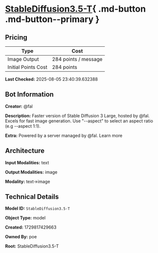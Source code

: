 # [StableDiffusion3.5-T](https://poe.com/StableDiffusion3.5-T){ .md-button .md-button--primary }

## Pricing

| Type | Cost |
|------|------|
| Image Output | 284 points / message |
| Initial Points Cost | 284 points |

**Last Checked:** 2025-08-05 23:40:39.632388


## Bot Information

**Creator:** @fal

**Description:** Faster version of Stable Diffusion 3 Large, hosted by @fal. Excels for fast image generation. Use "--aspect" to select an aspect ratio (e.g --aspect 1:1).

**Extra:** Powered by a server managed by @fal. Learn more


## Architecture

**Input Modalities:** text

**Output Modalities:** image

**Modality:** text->image


## Technical Details

**Model ID:** `StableDiffusion3.5-T`

**Object Type:** model

**Created:** 1729817429663

**Owned By:** poe

**Root:** StableDiffusion3.5-T
